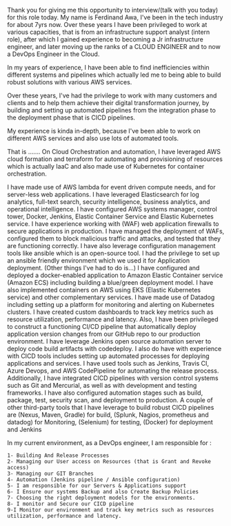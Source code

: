Thank you for giving me this opportunity to interview/(talk with you today) for this role today. My name is Ferdinand Awa, I've been in the tech industry for about 7yrs now. 
Over these years  I have been privileged  to work at  various capacities, that is from an infrastructure support analyst (intern role), after which I gained experience to becoming  a Jr infrastructure engineer, and later moving up the ranks of a CLOUD ENGINEER  and to now a DevOps Engineer in the Cloud.
 
In my years of experience, I have been able to find inefficiencies within different systems and pipelines which actually led  me to being able to  build  robust solutions with various AWS services.
 
Over these years, I've had the privilege to work with many customers and clients and to help  them achieve their digital transformation journey, by building and setting up  automated pipelines from the integration phase to the deployment phase that is CICD pipelines.
 
My experience is kinda in-depth, because I've been able to work on different AWS services and also use lots of automated tools.
 
That is ……. On Cloud Orchestration and automation, I have leveraged AWS cloud formation and terraform for automating and provisioning of resources which is actually IaaC and also made use of Kubernetes for container orchestration.
 
I have made use of AWS lambda for event driven compute needs, and for server-less web applications. 
I have leveraged  Elasticsearch  for log analytics, full-text search, security intelligence, business analytics, and operational intelligence.
I have configured AWS systems manager, control tower, Docker, Jenkins, Elastic Container Service and Elastic Kubernetes service.
I have experience working with (WAF) web application firewalls to secure applications in production. I have managed the deployment of WAFs, configured them to block malicious traffic and attacks, and tested that they are functioning correctly. 
 I have also leverage configuration management tools like ansible which is an open-source tool. I had the privilege to set up an ansible friendly environment which we used it for Application deployment. 
(Other things I've had to do is…)
I have configured and deployed a docker-enabled application to Amazon Elastic Container service (Amazon ECS) including building a blue/green deployment model. I have also implemented containers on AWS using EKS (Elastic Kubernetes service) and other complementary services.
I have made use of  Datadog including setting up a platform for monitoring and alerting on Kubernetes clusters. I have created custom dashboards to track key metrics such as resource utilization, performance and latency.
 Also, I have been privileged to construct a functioning CI/CD pipeline that automatically deploy application version changes from our GitHub repo to our production environment.
I have leverage Jenkins open source automation server to deploy code build artifacts with codedeploy.
I also do have with experience with CICD tools includes setting up automated processes for deploying applications and services. I have used tools such as Jenkins, Travis CI,  Azure Devops, and AWS CodePipeline for automating the release process. Additionally, I have integrated CICD pipelines with version control systems such as Git and Mercurial, as well as with development and testing frameworks. I have also configured automation stages such as build, package, test, security scan, and deployment to production.
A couple of other third-party tools that I have leverage to build robust CICD pipelines are (Nexus, Maven, Gradle) for build, (Splunk, Nagios, prometheus and datadog) for Monitoring, (Selenium) for testing, (Docker) for deployment and Jenkins
 
In my current environment, as a DevOps engineer, I am responsible for  : 

	1- Building And Release Processes 
	2- Managing our User access on Resources (that is Grant and Revoke access) 
	3- Managing our GIT Branches 
	4- Automation (Jenkins pipeline / Ansible configuration) 
	5- I am responsible for our Servers & Applications support 
	6- I Ensure our systems Backup and also Create Backup Policies
	7- Choosing the right deployment models for the environments. 
	8- I monitor and Secure our CICD pipeline
	9-I Monitor our environment and track key metrics such as resources utilization, performance and latency.  
